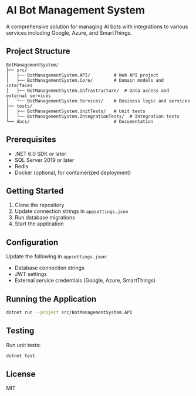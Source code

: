 # AI Bot Management System

A comprehensive solution for managing AI bots with integrations to various services including Google, Azure, and SmartThings.

## Project Structure

```
BotManagementSystem/
├── src/
│   ├── BotManagementSystem.API/         # Web API project
│   ├── BotManagementSystem.Core/        # Domain models and interfaces
│   ├── BotManagementSystem.Infrastructure/  # Data access and external services
│   └── BotManagementSystem.Services/    # Business logic and services
├── tests/
│   ├── BotManagementSystem.UnitTests/   # Unit tests
│   └── BotManagementSystem.IntegrationTests/  # Integration tests
└── docs/                                # Documentation
```

## Prerequisites

- .NET 6.0 SDK or later
- SQL Server 2019 or later
- Redis
- Docker (optional, for containerized deployment)

## Getting Started

1. Clone the repository
2. Update connection strings in `appsettings.json`
3. Run database migrations
4. Start the application

## Configuration

Update the following in `appsettings.json`:
- Database connection strings
- JWT settings
- External service credentials (Google, Azure, SmartThings)

## Running the Application

```bash
dotnet run --project src/BotManagementSystem.API
```

## Testing

Run unit tests:
```bash
dotnet test
```

## License

MIT
